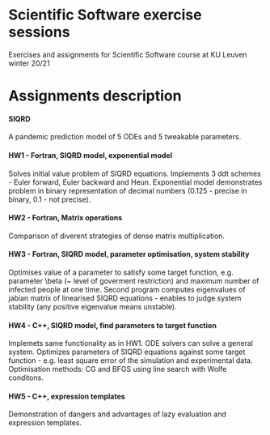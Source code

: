 # Scientific Software exercise sessions
Exercises and assignments for Scientific Software course at KU Leuven winter 20/21



# Assignments description

#### SIQRD
A pandemic prediction model of 5 ODEs and 5 tweakable parameters.


#### HW1 - Fortran, SIQRD model, exponential model
Solves initial value problem of SIQRD equations. Implements 3 ddt schemes - Euler forward, Euler backward and Heun.
Exponential model demonstrates problem in binary representation of decimal numbers (0.125 - precise in binary, 0.1 - not precise).

#### HW2 - Fortran, Matrix operations
Comparison of diverent strategies of dense matrix multiplication.

#### HW3 - Fortran, SIQRD model, parameter optimisation, system stability
Optimises value of a parameter to satisfy some target function, e.g. parameter \beta (~ level of goverment restriction) and maximum number of infected people at one time.
Second program computes eigenvalues of jabian matrix of linearised SIQRD equations - enables to judge system stability (any positive eigenvalue means unstable).

#### HW4 - C++, SIQRD model, find parameters to target function
Implemets same functionality as in HW1. ODE solvers can solve a general system. Optimizes parameters of SIQRD equations against some target function - e.g. least square error of the simulation and experimental data. Optimisation methods: CG and BFGS using line search with Wolfe conditons.

#### HW5 - C++, expression templates
Demonstration of dangers and advantages of lazy evaluation and expression templates.
